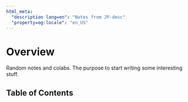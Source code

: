 ```yaml
---
html_meta:
  "description lang=en": "Notes from JP-desc"
  "property=og:locale": "en_US"
---
```

<!---
![Header image showing molecules plotted in two different ways](_static/images/header.png)
-->

# Overview

Random notes and colabs. The purpose to start writing some interesting stuff.

## Table of Contents

```{tableofcontents}
```


<!-- ## Citation


Please cite the [livecommsj overview article](https://doi.org/10.33011/livecoms.3.1.1499):

```bibtex
@article{white2021deep,
  title={Deep Learning for Molecules and Materials},
  journal={Living Journal of Computational Molecular Science},
  author={White, Andrew D},
  url={https://dmol.pub},
  year={2021},
  volume={3},
  number={1},
  pages={1499},
  doi={10.33011/livecoms.3.1.1499}
}
```


## License (CC BY-NC 3.0)

Creative Commons Legal Code

Attribution-NonCommercial 3.0 Unported.

See complete description of license at [https://creativecommons.org/licenses/by-nc/3.0/](https://creativecommons.org/licenses/by-nc/3.0/). -->
